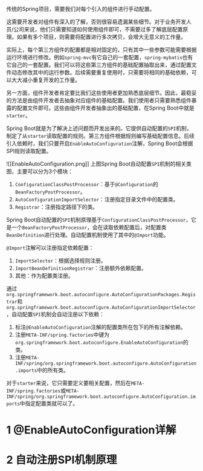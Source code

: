 传统的Spring项目，需要我们对每个引入的组件进行手动配置。

这需要开发者对组件有深入的了解，否则很容易遗漏某些细节。对于业务开发人员/公司来说，他们只需要知道如何使用组件即可，不需要过多了解底层配置原理。如果有多个项目，则需要将配置进行多次拷贝，会增大无意义的工作量。

实际上，每个第三方组件的配置都是相对固定的，只有其中一些参数可能需要根据运行环境进行修改。例如`spring-mvc`有它自己的一套配置，`spring-mybatis`也有它自己的一套配置。我们可以将这些第三方组件的基础配置抽取出来，通过配置文件动态修改其中的运行参数。后续需要重复使用时，只需要将相同的基础依赖，可以大大减小重复开发的工作量。

另一方面，组件开发者肯定要比我们这些使用者更加熟悉底层细节。因此，最稳妥的方法是由组件开发者去抽象对应组件的基础配置。我们使用者只需要熟悉组件暴露的配置文件即可。这些由组件开发者抽象出的基础配置，在Spring Boot中就是`starter`。

Spring Boot就是为了解决上述问题而开发出来的。它提供自动配置的`SPI`机制，制定了从`starter`读取配置的规则。第三方组件根据规则编写基础配置信息。后续引入依赖时，我们只要开启`EnableAutoConfiguration`注解，Spring Boot会根据SPI规则读取配置。

![[EnableAutoConfiguration.png]]
上图Spring Boot自动配置`SPI`机制的相关类图，主要可以分为3个模块：
1. `ConfigurationClassPostProcessor`：基于`@Configuration`的`BeanFactoryPostProcessor`。
2. `AutoConfigurationImportSelector`：注册指定目录文件中的配置类。
3. `Registrar`：注册指定路径下的类。

Spring Boot自动配置的`SPI`机制原理基于`ConfigurationClassPostProcessor`，它是一个`BeanFactoryPostProcessor`，会在读取依赖配置后，对配置类`BeanDefinition`进行处理。自动配置机制使用了其中的`@Import`功能。

`@Import`注解可以注册指定依赖配置：
1. `ImportSelector`：根据选择规则注册。
2. `ImportBeanDefinitionRegistrar`：注册额外依赖配置。
3. 其他：作为配置类注册。

通过`org.springframework.boot.autoconfigure.AutoConfigurationPackages.Registrar`和`org.springframework.boot.autoconfigure.AutoConfigurationImportSelector`，自动配置`SPI`机制会自动注册以下依赖：
1. 标注`@EnableAutoConfiguration`注解的配置类所在包下的所有注解依赖。
2. 注册`META-INF/spring.factories`中键为`org.springframework.boot.autoconfigure.EnableAutoConfiguration`的类。
3. 注册`META-INF/spring/org.springframework.boot.autoconfigure.AutoConfiguration.imports`中的所有类。

对于`starter`来说，它只需要定义要相关配置，然后在`META-INF/spring.factories`或`META-INF/spring/org.springframework.boot.autoconfigure.AutoConfiguration.imports`中指定配置类就可以了。

# 1 @EnableAutoConfiguration详解


# 2 自动注册SPI机制原理

